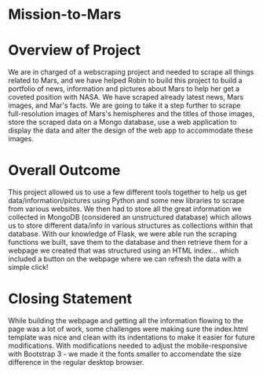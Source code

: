 # Mission-to-Mars

# Overview of Project

We are in charged of a webscraping project and needed to scrape all things related to Mars, and we have helped Robin to build this project to  build a portfolio of news, information and pictures about Mars to help her get a coveted position with NASA. We have scraped already latest news, Mars images, and Mar's facts. We are going to take it a step further to scrape full-resolution images of Mars's hemispheres and the titles of those images, store the scraped data on a Mongo database, use a web application to display the data and alter the design of the web app to accommodate these images. 


# Overall Outcome

This project allowed us to use a few different tools together to help us get data/information/pictures using Python and some new libraries to scrape from various websites. We then had to store all the great information we collected in MongoDB (considered an unstructured database) which allows us to store different data/info in various structures as collections within that database. With our knowledge of Flask, we were able run the scraping functions we built, save them to the database and then retrieve them for a webpage we created that was structured using an HTML index... which included a button on the webpage where we can refresh the data with a simple click!


# Closing Statement

While building the webpage and getting all the information flowing to the page was a lot of work, some challenges were making sure the index.html template was nice and clean with its indentations to make it easier for future modifications. With modifications needed to adjust the mobile-responsive with Bootstrap 3 - we made it the fonts smaller to accomendate the size difference in the regular desktop browser. 
